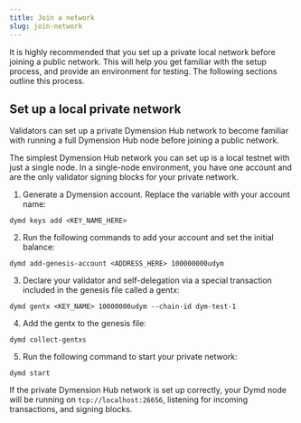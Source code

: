 ```yaml
---
title: Join a network
slug: join-network
---
```


It is highly recommended that you set up a private local network before joining a public network. This will help you get familiar with the setup process, and provide an environment for testing. The following sections outline this process.

## Set up a local private network

Validators can set up a private Dymension Hub network to become familiar with running a full Dymension Hub node before joining a public network.

The simplest Dymension Hub network you can set up is a local testnet with just a single node. In a single-node environment, you have one account and are the only validator signing blocks for your private network.

1. Generate a Dymension account. Replace the variable with your account name:

```
dymd keys add <KEY_NAME_HERE>
```

2. Run the following commands to add your account and set the initial balance:

```
dymd add-genesis-account <ADDRESS_HERE> 100000000udym
```

3. Declare your validator and self-delegation via a special transaction included in the genesis file called a gentx:

```
dymd gentx <KEY_NAME> 10000000udym --chain-id dym-test-1
```

4. Add the gentx to the genesis file:

```
dymd collect-gentxs
```

5. Run the following command to start your private network:

```
dymd start
```

If the private Dymension Hub network is set up correctly, your Dymd node will be running on `tcp://localhost:26656`, listening for incoming transactions, and signing blocks.
